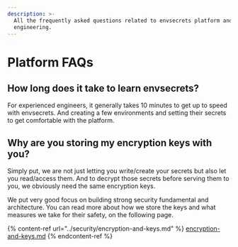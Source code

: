 ```yaml
---
description: >-
  All the frequently asked questions related to envsecrets platform and
  engineering.
---
```


# Platform FAQs

## **How long does it take to learn envsecrets?**

For experienced engineers, it generally takes 10 minutes to get up to speed with envsecrets. And creating a few environments and setting their secrets to get comfortable with the platform.

## Why are you storing my encryption keys with you?

Simply put, we are not just letting you write/create your secrets but also let you read/access them. And to decrypt those secrets before serving them to you, we obviously need the same encryption keys.

We put very good focus on building strong security fundamental and architecture. You can read more about how we store the keys and what measures we take for their safety, on the following page.

{% content-ref url="../security/encryption-and-keys.md" %}
[encryption-and-keys.md](../security/encryption-and-keys.md)
{% endcontent-ref %}
